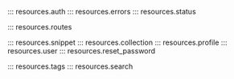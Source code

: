 ::: resources.auth
::: resources.errors
::: resources.status

::: resources.routes

::: resources.snippet
::: resources.collection
::: resources.profile
::: resources.user
::: resources.reset_password

::: resources.tags
::: resources.search